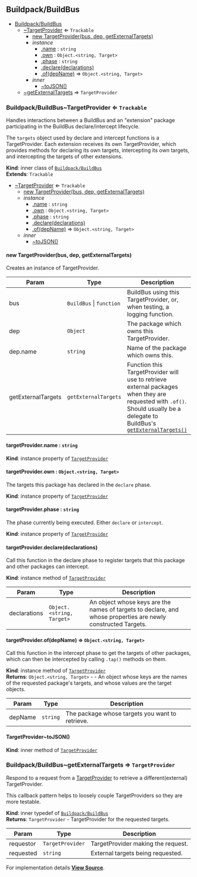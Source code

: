 <a name="module_Buildpack/BuildBus" id="module_Buildpack/BuildBus"></a>

## Buildpack/BuildBus


* [Buildpack/BuildBus](#module_Buildpack/BuildBus)
    * [~TargetProvider](#module_Buildpack/BuildBus..TargetProvider) ⇐ `Trackable`
        * [new TargetProvider(bus, dep, getExternalTargets)](#new_module_Buildpack/BuildBus..TargetProvider_new)
        * _instance_
            * [.name](#module_Buildpack/BuildBus..TargetProvider+name) : `string`
            * [.own](#module_Buildpack/BuildBus..TargetProvider+own) : `Object.<string, Target>`
            * [.phase](#module_Buildpack/BuildBus..TargetProvider+phase) : `string`
            * [.declare(declarations)](#module_Buildpack/BuildBus..TargetProvider+declare)
            * [.of(depName)](#module_Buildpack/BuildBus..TargetProvider+of) ⇒ `Object.<string, Target>`
        * _inner_
            * [~toJSON()](#module_Buildpack/BuildBus..TargetProvider..toJSON)
    * [~getExternalTargets](#module_Buildpack/BuildBus..getExternalTargets) ⇒ `TargetProvider`

<a name="module_Buildpack/BuildBus..TargetProvider" id="module_Buildpack/BuildBus..TargetProvider"></a>

### Buildpack/BuildBus~TargetProvider ⇐ `Trackable`

Handles interactions between a BuildBus and an "extension" package
participating in the BuildBus declare/intercept lifecycle.

The `targets` object used by declare and intercept functions is a TargetProvider.
Each extension receives its own TargetProvider, which provides methods for
declaring its own targets, intercepting its own targets, and intercepting the
targets of other extensions.

**Kind**: inner class of [`Buildpack/BuildBus`](#module_Buildpack/BuildBus)  
**Extends**: `Trackable`  

* [~TargetProvider](#module_Buildpack/BuildBus..TargetProvider) ⇐ `Trackable`
    * [new TargetProvider(bus, dep, getExternalTargets)](#new_module_Buildpack/BuildBus..TargetProvider_new)
    * _instance_
        * [.name](#module_Buildpack/BuildBus..TargetProvider+name) : `string`
        * [.own](#module_Buildpack/BuildBus..TargetProvider+own) : `Object.<string, Target>`
        * [.phase](#module_Buildpack/BuildBus..TargetProvider+phase) : `string`
        * [.declare(declarations)](#module_Buildpack/BuildBus..TargetProvider+declare)
        * [.of(depName)](#module_Buildpack/BuildBus..TargetProvider+of) ⇒ `Object.<string, Target>`
    * _inner_
        * [~toJSON()](#module_Buildpack/BuildBus..TargetProvider..toJSON)

<a name="new_module_Buildpack/BuildBus..TargetProvider_new" id="new_module_Buildpack/BuildBus..TargetProvider_new"></a>

#### new TargetProvider(bus, dep, getExternalTargets)

Creates an instance of TargetProvider.


| Param | Type | Description |
| --- | --- | --- |
| bus | `BuildBus` \| `function` | BuildBus using this TargetProvider, or, when testing, a logging function. |
| dep | `Object` | The package which owns this TargetProvider. |
| dep.name | `string` | Name of the package which owns this. |
| getExternalTargets | `getExternalTargets` | Function this TargetProvider will use to retrieve external packages when they are requested with `.of()`. Should usually be a delegate to BuildBus's [`getExternalTargets()`](http://pwastudio.io/pwa-buildpack/reference/buildbus/targetprovider/#buildpackbuildbusgetexternaltargets--targetprovider) |

<a name="module_Buildpack/BuildBus..TargetProvider+name" id="module_Buildpack/BuildBus..TargetProvider+name"></a>

#### targetProvider.name : `string`

**Kind**: instance property of [`TargetProvider`](#module_Buildpack/BuildBus..TargetProvider)  
<a name="module_Buildpack/BuildBus..TargetProvider+own" id="module_Buildpack/BuildBus..TargetProvider+own"></a>

#### targetProvider.own : `Object.<string, Target>`

The targets this package has declared in the `declare` phase.

**Kind**: instance property of [`TargetProvider`](#module_Buildpack/BuildBus..TargetProvider)  
<a name="module_Buildpack/BuildBus..TargetProvider+phase" id="module_Buildpack/BuildBus..TargetProvider+phase"></a>

#### targetProvider.phase : `string`

The phase currently being executed. Either `declare` or `intercept`.

**Kind**: instance property of [`TargetProvider`](#module_Buildpack/BuildBus..TargetProvider)  
<a name="module_Buildpack/BuildBus..TargetProvider+declare" id="module_Buildpack/BuildBus..TargetProvider+declare"></a>

#### targetProvider.declare(declarations)

Call this function in the declare phase to register targets that this package and
other packages can intercept.

**Kind**: instance method of [`TargetProvider`](#module_Buildpack/BuildBus..TargetProvider)  

| Param | Type | Description |
| --- | --- | --- |
| declarations | `Object.<string, Target>` | An object whose keys are the names of targets to declare, and whose properties are newly constructed Targets. |

<a name="module_Buildpack/BuildBus..TargetProvider+of" id="module_Buildpack/BuildBus..TargetProvider+of"></a>

#### targetProvider.of(depName) ⇒ `Object.<string, Target>`

Call this function in the intercept phase to get the targets of other packages, which
can then be intercepted by calling `.tap()` methods on them.

**Kind**: instance method of [`TargetProvider`](#module_Buildpack/BuildBus..TargetProvider)  
**Returns**: `Object.<string, Target>` - - An object whose keys are the names
of the requested package's targets, and whose values are the target
objects.  

| Param | Type | Description |
| --- | --- | --- |
| depName | `string` | The package whose targets you want to retrieve. |

<a name="module_Buildpack/BuildBus..TargetProvider..toJSON" id="module_Buildpack/BuildBus..TargetProvider..toJSON"></a>

#### TargetProvider~toJSON()

**Kind**: inner method of [`TargetProvider`](#module_Buildpack/BuildBus..TargetProvider)  
<a name="module_Buildpack/BuildBus..getExternalTargets" id="module_Buildpack/BuildBus..getExternalTargets"></a>

### Buildpack/BuildBus~getExternalTargets ⇒ `TargetProvider`

Respond to a request from a [TargetProvider](https://pwastudio.io/pwa-buildpack/reference/buildbus/targetprovider/)
to retrieve a different(external) TargetProvider.

This callback pattern helps to loosely couple TargetProviders so
they are more testable.

**Kind**: inner typedef of [`Buildpack/BuildBus`](#module_Buildpack/BuildBus)  
**Returns**: `TargetProvider` - TargetProvider for the requested targets.  

| Param | Type | Description |
| --- | --- | --- |
| requestor | `TargetProvider` | TargetProvider making the request. |
| requested | `string` | External targets being requested. |



For implementation details [**View Source**](https://github.com/magento/pwa-studio/blob/develop/packages/pwa-buildpack/lib/BuildBus/TargetProvider.js).